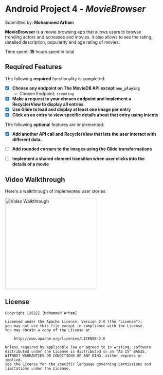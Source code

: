 # Android Project 4 - *MovieBrowser*

Submitted by: **Mohammed Arham**

**MovieBrowser** is a movie browsing app that allows users to browse trending actors and actresses and movies. It also allows to see the rating, detailed description, popularity and age rating of movies.

Time spent: **15** hours spent in total

## Required Features

The following **required** functionality is completed:

- [X] **Choose any endpoint on The MovieDB API except `now_playing`**
  - Chosen Endpoint: `trending`
- [X] **Make a request to your chosen endpoint and implement a RecyclerView to display all entries**
- [X] **Use Glide to load and display at least one image per entry**
- [X] **Click on an entry to view specific details about that entry using Intents**

The following **optional** features are implemented:

- [X] **Add another API call and RecyclerView that lets the user interact with different data.** 
- [ ] **Add rounded corners to the images using the Glide transformations**
- [ ] **Implement a shared element transition when user clicks into the details of a movie**



## Video Walkthrough

Here's a walkthrough of implemented user stories:

<img src='https://github.com/HeartArmy/MovieBrowser/blob/main/Walkthrough.gif' title='Video Walkthrough' width='300px' alt='Video Walkthrough' />


## License

    Copyright [2022] [Mohammed Arham]

    Licensed under the Apache License, Version 2.0 (the "License");
    you may not use this file except in compliance with the License.
    You may obtain a copy of the License at

        http://www.apache.org/licenses/LICENSE-2.0

    Unless required by applicable law or agreed to in writing, software
    distributed under the License is distributed on an "AS IS" BASIS,
    WITHOUT WARRANTIES OR CONDITIONS OF ANY KIND, either express or implied.
    See the License for the specific language governing permissions and
    limitations under the License.

